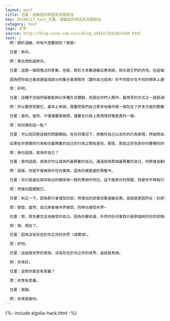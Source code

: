 ```yaml
---
layout: post
title: 巴夏：過敏症的原因及克服辦法
key: 20180117_text_巴夏：過敏症的原因及克服辦法
category: text
tags: 文字
source: http://blog.sina.com.cn/s/blog_a491af250102vh84.html
text: |
  問：關於過敏，你有什麼要說的？那是⋯

  巴夏：排斥。

  問：我也想到過排斥。

  巴夏：這是一個很寬泛的答案，但是，對於大多數過敏反應來說，排斥是它們的共性。在這個意義上，過敏表示排斥，表示不屬於。在某些情況下，它也表示不適合，或者隔離。

  因為把你自己看成是組成部分的集合會導致你（讓你自己成為）的不同部分在不同的頻率上運作，而這更容易造成你的各個部分的不協調，也會導致你們所謂的過敏反應這樣的結果。你覺著這樣說有道理嗎？因為你不是作為一個完整的想法協調地運作，所以，你越是片段化你自己，越會有更多的片段不合拍。

  問：好吧。

  巴夏：這種不合拍的振動能夠以多種方式體驗，但是在你們人類中，最常見的方式之一就是過敏反應。

  問：所以要想克服它，基本上來說，需要把我們自己更多地看作是一個包含了許多方面的整體，而不是一個由多個部分組成的集合。

  巴夏：是的。當然，不僅僅要那樣想，還要在行為上表現得好像是真的一樣。

  問：如何做到這一點？

  巴夏：可以從回答這樣的問題開始。在任何情況下，想像你自己以及你的行為表現，然後問自己：「我是否真的在以我最興奮的行為方式來表現？我是否真的是我最希望成為的那個人？我是否真的在做讓我更加興奮的事？我的行為舉止會與我現在的行為舉止不同嗎？在這種情況下，我會總是這樣做嗎？還是每次都不一樣呢？」[？]

  如果在你想像的行為和你最興奮的自己的行為之間有差別，那麼，那就正好告訴你你要模仿的行為。

  問：換句話說，成為你自己？

  巴夏：換句話說，成為你可以成為的最興奮的自己。通過成為那個最興奮的自己，你將會自動吸引那些你需要做的事情，那些代表了你的興奮的事情。而那些你不需要做的事情，那些不代表你的興奮的事情，不會出現在你的生活中，當然也不需要你去完成它。

  問：這樣，你就不會再排斥任何東西，因為你總是處於興奮中。

  巴夏：你只是處在與你給出的頻率相一致的實相中而已。這不是排斥的問題，而是你不再吸引不屬於你的東西。

  問：然後試圖擺脫它。

  巴夏：糾正一下。因為那只會增加抗拒，而增加抗拒會加重過敏反應。這就是原因所在：抗拒整個自己，抗拒自然的自己。

  問：那麼，當然，自己將會被外界接受，同時也接受外界⋯

  巴夏：嗯，首先要完全地接受你自己。因為你要知道，外界的任何東西只是那個時刻你的狀態的反映。

  問：哦，明白了。

  巴夏：因為沒有存在於你之外的世界（或實相）。

  問：好吧。

  巴夏：這就是世界的真相，沒有存在於你之外的世界，這就是真相。

  問：非常好。

  巴夏：這對你是否有意義？

  問：非常有意義。

  巴夏：謝謝。

  問：非常感謝你。
---
```


{%- include algolia-hack.html -%}
